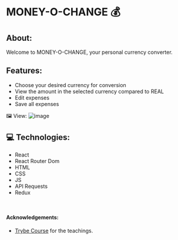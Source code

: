 
<h1>  MONEY-O-CHANGE 💰</h1>  

<div>
<h2> About: </h2><p>Welcome to MONEY-O-CHANGE, your personal currency converter. </p>
</div>

<h2>Features: </h2>
<ul> 
<li>Choose your desired currency for conversion </li>
<li> View the amount in the selected currency compared to REAL </li>
<li>Edit expenses </li>
<li>Save all expenses </li>

</ul>

🖼️ View:
![image](https://user-images.githubusercontent.com/110482797/216842590-a777eff7-d265-4425-adf7-873f208b15fd.png)

<h2>💻 Technologies: </h2>

<ul>
<li>React </li>
<li>React Router Dom </li>
<li>HTML </li>
<li> CSS</li>
<li> JS</li>
<li> API Requests</li>
<li> Redux</li>
</ul>

</br>


<h4>Acknowledgements: </h4>

- [Trybe Course](https://www.betrybe.com/) for the teachings.
<br/>

